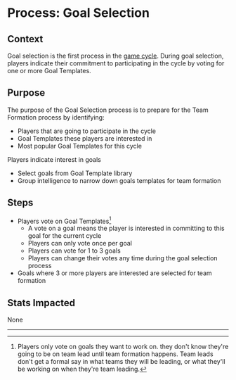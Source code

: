 # Process: Goal Selection

## Context

Goal selection is the first process in the [game cycle](cycle.md).
During goal selection, players indicate their commitment to participating in the cycle by voting for one or more Goal Templates.

## Purpose

The purpose of the Goal Selection process is to prepare for the Team Formation process by identifying:

- Players that are going to participate in the cycle
- Goal Templates these players are interested in
- Most popular Goal Templates for this cycle

Players indicate interest in goals
- Select goals from Goal Template library
- Group intelligence to narrow down goals templates for team formation

## Steps
- Players vote on Goal Templates[^1]
  - A vote on a goal means the player is interested in committing to this goal for the current cycle
  - Players can only vote once per goal
  - Players can vote for 1 to 3 goals
  - Players can change their votes any time during the goal selection process
- Goals where 3 or more players are interested are selected for team formation

## Stats Impacted

None


---

[^1]: Players only vote on goals they want to work on. they don't know they're going to be on team lead until team formation happens. Team leads don't get a formal say in what teams they will be leading, or what they'll be working on when they're team leading. 
